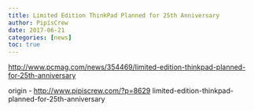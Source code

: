 ```yaml
---
title: Limited Edition ThinkPad Planned for 25th Anniversary
author: PipisCrew
date: 2017-06-21
categories: [news]
toc: true
---
```


http://www.pcmag.com/news/354469/limited-edition-thinkpad-planned-for-25th-anniversary

origin - http://www.pipiscrew.com/?p=8629 limited-edition-thinkpad-planned-for-25th-anniversary